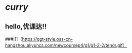 # *curry*
## hello,**优课达**!!
###![]（https://qgt-style.oss-cn-hangzhou.aliyuncs.com/newcoursep4/g1/g1-2-2/tenor.gif）
